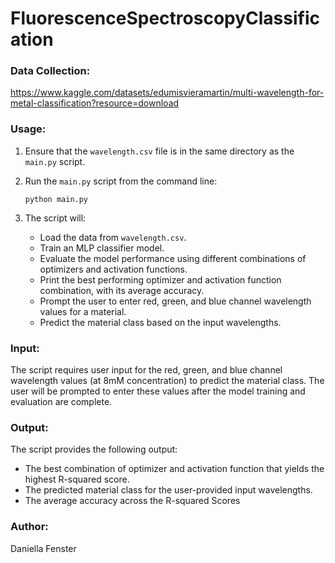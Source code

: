 # FluorescenceSpectroscopyClassification

### Data Collection:
https://www.kaggle.com/datasets/edumisvieramartin/multi-wavelength-for-metal-classification?resource=download

### Usage:

1.  Ensure that the `wavelength.csv` file is in the same directory as the `main.py` script.
2.  Run the `main.py` script from the command line:

    ```
    python main.py
    ```

3.  The script will:
    *   Load the data from `wavelength.csv`.
    *   Train an MLP classifier model.
    *   Evaluate the model performance using different combinations of optimizers and activation functions.
    *   Print the best performing optimizer and activation function combination, with its average accuracy.
    *   Prompt the user to enter red, green, and blue channel wavelength values for a material.
    *   Predict the material class based on the input wavelengths.

### Input:

The script requires user input for the red, green, and blue channel wavelength values (at 8mM concentration) to predict the material class. The user will be prompted to enter these values after the model training and evaluation are complete.

### Output:

The script provides the following output:

*   The best combination of optimizer and activation function that yields the highest R-squared score.
*   The predicted material class for the user-provided input wavelengths.
*   The average accuracy across the R-squared Scores

### Author:

Daniella Fenster

